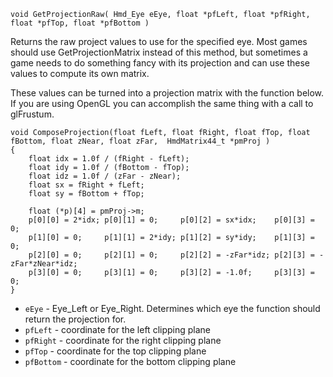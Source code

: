`void GetProjectionRaw( Hmd_Eye eEye, float *pfLeft, float *pfRight, float *pfTop, float *pfBottom )`

Returns the raw project values to use for the specified eye. Most games should use GetProjectionMatrix instead of this method, but sometimes a game needs to do something fancy with its projection and can use these values to compute its own matrix.

These values can be turned into a projection matrix with the function below. If you are using OpenGL you can accomplish the same thing with a call to glFrustum.

    void ComposeProjection(float fLeft, float fRight, float fTop, float fBottom, float zNear, float zFar,  HmdMatrix44_t *pmProj )
    {
        float idx = 1.0f / (fRight - fLeft);
        float idy = 1.0f / (fBottom - fTop);
        float idz = 1.0f / (zFar - zNear);
        float sx = fRight + fLeft;
        float sy = fBottom + fTop;

        float (*p)[4] = pmProj->m;
        p[0][0] = 2*idx; p[0][1] = 0;     p[0][2] = sx*idx;    p[0][3] = 0;
        p[1][0] = 0;     p[1][1] = 2*idy; p[1][2] = sy*idy;    p[1][3] = 0;
        p[2][0] = 0;     p[2][1] = 0;     p[2][2] = -zFar*idz; p[2][3] = -zFar*zNear*idz;
        p[3][0] = 0;     p[3][1] = 0;     p[3][2] = -1.0f;     p[3][3] = 0;
    }

* `eEye` - Eye_Left or Eye_Right. Determines which eye the function should return the projection for.
* `pfLeft` - coordinate for the left clipping plane
* `pfRight` - coordinate for the right clipping plane
* `pfTop` - coordinate for the top clipping plane
* `pfBottom` - coordinate for the bottom clipping plane

